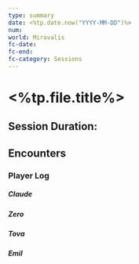 ```yaml
---
type: summary
date: <%tp.date.now("YYYY-MM-DD")%>
num: 
world: Miravalis
fc-date:
fc-end:
fc-category: Sessions
---
```

# <%tp.file.title%>
## Session Duration:

## Encounters

### Player Log
##### Claude
##### Zero
##### Tova
##### Emil


